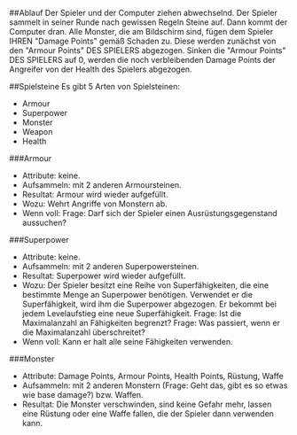 ##Ablauf
Der Spieler und der Computer ziehen abwechselnd. Der Spieler sammelt in seiner Runde nach gewissen Regeln Steine auf. 
Dann kommt der Computer dran. Alle Monster, die am Bildschirm sind, fügen dem Spieler IHREN "Damage Points" gemäß Schaden zu. Diese werden zunächst von den "Armour Points" DES SPIELERS abgezogen. Sinken die "Armour Points" DES SPIELERS auf 0, werden die noch verbleibenden Damage Points der Angreifer von der Health des Spielers abgezogen.

##Spielsteine
Es gibt 5 Arten von Spielsteinen:

* Armour
* Superpower
* Monster
* Weapon
* Health

###Armour

* Attribute: keine.
* Aufsammeln: mit 2 anderen Armoursteinen.
* Resultat: Armour wird wieder aufgefüllt.
* Wozu: Wehrt Angriffe von Monstern ab.
* Wenn voll: Frage: Darf sich der Spieler einen Ausrüstungsgegenstand aussuchen?

###Superpower

* Attribute: keine.
* Aufsammeln: mit 2 anderen Superpowersteinen.
* Resultat: Superpower wird wieder aufgefüllt. 
* Wozu: Der Spieler besitzt eine Reihe von Superfähigkeiten, die eine bestimmte Menge an Superpower benötigen. Verwendet er die Superfähigkeit, wird ihm die Superpower abgezogen. Er bekommt bei jedem Levelaufstieg eine neue Superfähigkeit. Frage: Ist die Maximalanzahl an Fähigkeiten begrenzt? Frage: Was passiert, wenn er die Maximalanzahl überschreitet?
* Wenn voll: Kann er halt alle seine Fähigkeiten verwenden.

###Monster

* Attribute: Damage Points, Armour Points, Health Points, Rüstung, Waffe
* Aufsammeln: mit 2 anderen Monstern (Frage: Geht das, gibt es so etwas wie base damage?) bzw. Waffen.
* Resultat: Die Monster verschwinden, sind keine Gefahr mehr, lassen eine Rüstung oder eine Waffe fallen, die der Spieler dann verwenden kann.
